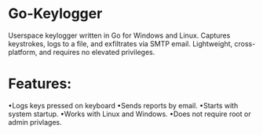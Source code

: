 # Go-Keylogger
Userspace keylogger written in Go for Windows and Linux. Captures keystrokes, logs to a file, and exfiltrates via SMTP email. Lightweight, cross-platform, and requires no elevated privileges.

# Features:

•Logs keys pressed on keyboard 
•Sends reports by email.
•Starts with system startup.
•Works with Linux and Windows.
•Does not require root or admin privlages.
